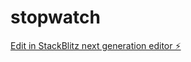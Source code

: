 # stopwatch

[Edit in StackBlitz next generation editor ⚡️](https://stackblitz.com/~/github.com/tommcarrr/stopwatch)